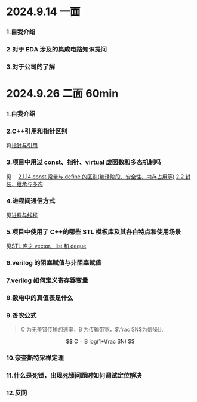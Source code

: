 # 2024.9.14 一面

### 1.自我介绍

### 2.对于 EDA 涉及的集成电路知识提问

### 3.对于公司的了解

# 2024.9.26 二面 60min

### 1.自我介绍

### 2.C++引用和指针区别

将[指针与引用](指针与引用.md)

### 3.项目中用过 const、指针、virtual 虚函数和多态机制吗

见：
[2.1.14 const 常量与 define 的区别(编译阶段、安全性、内存占用等)](<嵌入式面经题全解析(软件开发C++面经).md#2.1.14%20const%20常量与%20define%20的区别(编译阶段、安全性、内存占用等)>)
[2.2 封装、继承与多态](<嵌入式面经题全解析(软件开发C++面经).md#2.2%20封装、继承与多态>)

### 4.进程间通信方式

见[进程与线程](进程与线程.md)

### 5.项目中使用了 C++的哪些 STL 模板库及其各自特点和使用场景

见[STL 库之 vector、list 和 deque](STL库之vector、list和deque.md)

### 6.verilog 的阻塞赋值与非阻塞赋值

### 7.verilog 如何定义寄存器变量

### 8.数电中的真值表是什么

### 9.香农公式

> C 为无差错传输的速率，B 为传输带宽，$\frac SN$为信噪比

$$
C = B log(1+\frac SN)
$$

### 10.奈奎斯特采样定理

### 11.什么是死锁，出现死锁问题时如何调试定位解决

### 12.反问
